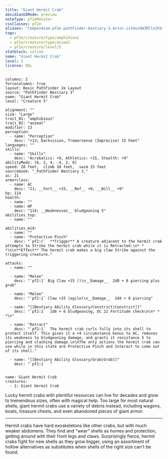 ```yaml
---
title: "Giant Hermit Crab"
obsidianUIMode: preview
noteType: pf2eMonster
cssClasses: pf2e
aliases: "Compendium.pf2e.pathfinder-bestiary-3.Actor.istUwJdW3Mlln2hb" 
tags:
  - pf2e/creature/type/amphibious
  - pf2e/creature/type/animal
  - pf2e/creature/level/5
statblock: inline
name: "Giant Hermit Crab"
level: 5
license: OGL
---
```


```statblock
columns: 2
forcecolumns: true
layout: Basic Pathfinder 2e Layout
source: "Pathfinder Bestiary 3"
name: "Giant Hermit Crab"
level: "Creature 5"

alignment: ""
size: "Large"
trait_01: "amphibious"
trait_02: "animal"
modifier: 13
perception:
  - name: "Perception"
    desc: "+13; Darkvision, Tremorsense (Imprecise) 15 Feet"
languages: ""
skills:
  - name: "Skills"
    desc: "Acrobatics: +9, Athletics: +15, Stealth: +9"
abilityMods: [6, 2, 4, -4, 2, 0]
speed: 20 feet,  climb 10 feet,  swim 15 feet
sourcebook: "_Pathfinder Bestiary 3_"
ac: 21
armorclass:
  - name: AC
    desc: "21; __Fort__ +15, __Ref__ +9, __Will__ +9"
hp: 114
health:
  - name: ""
  - name: HP
    desc: "114; __Weaknesses__ bludgeoning 5"
abilities_top:
  - name: ""

abilities_mid:
  - name: ""
  - name: "Protective Pinch"
    desc: "`pf2:r`  **Trigger** A creature adjacent to the hermit crab attempts to Strike the hermit crab while it is Retracted.\n* * *\n\n**Effect** The hermit crab makes a big claw Strike against the triggering creature."

attacks:
  - name: ""

  - name: "Melee"
    desc: "`pf2:1` Big Claw +15 ()\n__Damage__  2d8 + 8 piercing plus grab"

  - name: "Melee"
    desc: "`pf2:1` Claw +15 (agile)\n__Damage__  2d4 + 8 piercing"

  - name: "[[Bestiary Ability Glossary/Constrict|Constrict]]"
    desc: "`pf2:1`  1d8 + 6 bludgeoning, DC 22 Fortitude check\n\n* * *\n"

  - name: "Retract"
    desc: "`pf2:1`  The hermit crab curls fully into its shell to protect itself. This gives it a +4 circumstance bonus to AC, removes its weakness to bludgeoning damage, and grants it resistance 5 to piercing and slashing damage.\n\nThe only actions the hermit crab can use while in this state are Protective Pinch and Interact to come out of its shell."

  - name: "[[Bestiary Ability Glossary/Grab|Grab]]"
    desc: "`pf2:1`  "
 
```

```encounter-table
name: Giant Hermit Crab
creatures:
  - 1: Giant Hermit Crab
```



Lucky hermit crabs with plentiful resources can live for decades and grow to tremendous sizes, often with magical help. Too large for most natural shells, giant hermit crabs use a variety of debris instead, including wagons, boats, treasure chests, and even abandoned pieces of giant armor.

* * *

Hermit crabs have hard exoskeletons like other crabs, but with much weaker abdomens. They find and "wear" shells as homes and protection, getting around with their front legs and claws. Surprisingly fierce, hermit crabs fight for new shells as they grow bigger, using an assortment of hollow alternatives as substitutes when shells of the right size can't be found.
